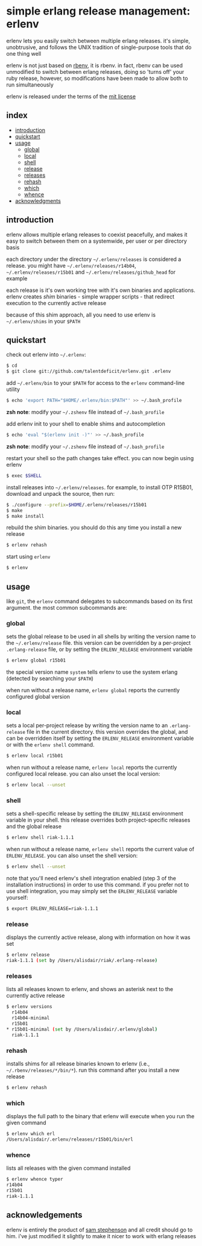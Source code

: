 # simple erlang release management: erlenv

erlenv lets you easily switch between multiple erlang releases. it's
simple, unobtrusive, and follows the UNIX tradition of single-purpose
tools that do one thing well

erlenv is not just based on [rbenv][rbenv], it is rbenv. in fact, rbenv can be used unmodified to switch between erlang releases, doing so 'turns off' your ruby release, however, so modifications have been made to allow both to run simultaneously

erlenv is released under the terms of the [mit license][mit]


## index ##

* [introduction](#introduction)
* [quickstart](#quickstart)
* [usage](#usage)
  - [global](#global)
  - [local](#local)
  - [shell](#shell)
  - [release](#release)
  - [releases](#releases)
  - [rehash](#rehash)
  - [which](#which)
  - [whence](#whence)
* [acknowledgments](#acknowledgments)


## introduction ##

erlenv allows multiple erlang releases to coexist peacefully, and makes it easy to switch between them on a systemwide, per user or per directory basis

each directory under the directory `~/.erlenv/releases` is considered a release. you might have `~/.erlenv/releases/r14b04`, `~/.erlenv/releases/r15b01` and `~/.erlenv/releases/github_head` for example

each release is it's own working tree with it's own binaries and applications. erlenv creates _shim_ binaries - simple wrapper scripts - that redirect execution to the currently active release

because of this shim approach, all you need to use erlenv is `~/.erlenv/shims` in your `$PATH`


## quickstart ##


check out erlenv into `~/.erlenv`:

```bash
$ cd
$ git clone git://github.com/talentdeficit/erlenv.git .erlenv
```

add `~/.erlenv/bin` to your `$PATH` for access to the `erlenv` command-line utility

```bash
$ echo 'export PATH="$HOME/.erlenv/bin:$PATH"' >> ~/.bash_profile
```

**zsh note**: modify your `~/.zshenv` file instead of `~/.bash_profile`

add erlenv init to your shell to enable shims and autocompletion

```bash
$ echo 'eval "$(erlenv init -)"' >> ~/.bash_profile
```

**zsh note**: modify your `~/.zshenv` file instead of `~/.bash_profile`

restart your shell so the path changes take effect. you can now begin using erlenv

```bash
$ exec $SHELL
```

install releases into `~/.erlenv/releases`. for example, to install OTP R15B01, download and unpack the source, then run:

```bash
$ ./configure --prefix=$HOME/.erlenv/releases/r15b01
$ make
$ make install
```

rebuild the shim binaries. you should do this any time you install a new release

```bash
$ erlenv rehash
```

start using `erlenv`

```bash
$ erlenv
```


## usage ##

like `git`, the `erlenv` command delegates to subcommands based on its first argument. the most common subcommands are:

### global ###

sets the global release to be used in all shells by writing the version name to the `~/.erlenv/release` file. this version can be overridden by a per-project `.erlang-release` file, or by setting the `ERLENV_RELEASE` environment variable

```bash
$ erlenv global r15b01
```

the special version name `system` tells erlenv to use the system erlang (detected by searching your `$PATH`)

when run without a release name, `erlenv global` reports the currently configured global version

### local ###

sets a local per-project release by writing the version name to an `.erlang-release` file in the current directory. this version overrides the global, and can be overridden itself by setting the `ERLENV_RELEASE` environment variable or with the `erlenv shell` command.

```bash
$ erlenv local r15b01
```

when run without a release name, `erlenv local` reports the currently
configured local release. you can also unset the local version:

```bash
$ erlenv local --unset
```

### shell ###

sets a shell-specific release by setting the `ERLENV_RELEASE` environment variable in your shell. this release overrides both project-specific releases and the global release

```bash
$ erlenv shell riak-1.1.1
```

when run without a release name, `erlenv shell` reports the current value of `ERLENV_RELEASE`. you can also unset the shell version:

```bash
$ erlenv shell --unset
```

note that you'll need erlenv's shell integration enabled (step 3 of the installation instructions) in order to use this command. if you prefer not to use shell integration, you may simply set the `ERLENV_RELEASE` variable yourself:

```bash
$ export ERLENV_RELEASE=riak-1.1.1
```

### release ###

displays the currently active release, along with information on how it was set

```bash
$ erlenv release
riak-1.1.1 (set by /Users/alisdair/riak/.erlang-release)
```

### releases ###

lists all releases known to erlenv, and shows an asterisk next to the currently active release

```bash
$ erlenv versions
  r14b04
  r14b04-minimal
  r15b01
* r15b01-minimal (set by /Users/alisdair/.erlenv/global)
  riak-1.1.1
```

### rehash ###

installs shims for all release binaries known to erlenv (i.e., `~/.rbenv/releases/*/bin/*`). run this command after you install a new release

```bash
$ erlenv rehash
```

### which ###

displays the full path to the binary that erlenv will execute when you run the given command

```bash
$ erlenv which erl
/Users/alisdair/.erlenv/releases/r15b01/bin/erl
```

### whence ###

lists all releases with the given command installed

```bash
$ erlenv whence typer
r14b04
r15b01
riak-1.1.1
```

## acknowledgements ##

erlenv is entirely the product of [sam stephenson][sstephenson] and all credit should go to him. i've just modified it slightly to make it nicer to work with erlang releases

[sstephenson]: https://github.com/sstephenson
[rbenv]: https://github.com/sstephenson/rbenv
[MIT]: http://www.opensource.org/licenses/mit-license.html
